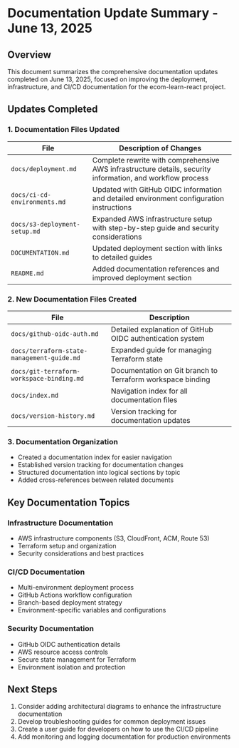 # Documentation Update Summary - June 13, 2025

## Overview

This document summarizes the comprehensive documentation updates completed on June 13, 2025, focused on improving the deployment, infrastructure, and CI/CD documentation for the ecom-learn-react project.

## Updates Completed

### 1. Documentation Files Updated

| File                          | Description of Changes                                                                                     |
| ----------------------------- | ---------------------------------------------------------------------------------------------------------- |
| `docs/deployment.md`          | Complete rewrite with comprehensive AWS infrastructure details, security information, and workflow process |
| `docs/ci-cd-environments.md`  | Updated with GitHub OIDC information and detailed environment configuration instructions                   |
| `docs/s3-deployment-setup.md` | Expanded AWS infrastructure setup with step-by-step guide and security considerations                      |
| `DOCUMENTATION.md`            | Updated deployment section with links to detailed guides                                                   |
| `README.md`                   | Added documentation references and improved deployment section                                             |

### 2. New Documentation Files Created

| File                                       | Description                                                |
| ------------------------------------------ | ---------------------------------------------------------- |
| `docs/github-oidc-auth.md`                 | Detailed explanation of GitHub OIDC authentication system  |
| `docs/terraform-state-management-guide.md` | Expanded guide for managing Terraform state                |
| `docs/git-terraform-workspace-binding.md`  | Documentation on Git branch to Terraform workspace binding |
| `docs/index.md`                            | Navigation index for all documentation files               |
| `docs/version-history.md`                  | Version tracking for documentation updates                 |

### 3. Documentation Organization

- Created a documentation index for easier navigation
- Established version tracking for documentation changes
- Structured documentation into logical sections by topic
- Added cross-references between related documents

## Key Documentation Topics

### Infrastructure Documentation

- AWS infrastructure components (S3, CloudFront, ACM, Route 53)
- Terraform setup and organization
- Security considerations and best practices

### CI/CD Documentation

- Multi-environment deployment process
- GitHub Actions workflow configuration
- Branch-based deployment strategy
- Environment-specific variables and configurations

### Security Documentation

- GitHub OIDC authentication details
- AWS resource access controls
- Secure state management for Terraform
- Environment isolation and protection

## Next Steps

1. Consider adding architectural diagrams to enhance the infrastructure documentation
2. Develop troubleshooting guides for common deployment issues
3. Create a user guide for developers on how to use the CI/CD pipeline
4. Add monitoring and logging documentation for production environments
